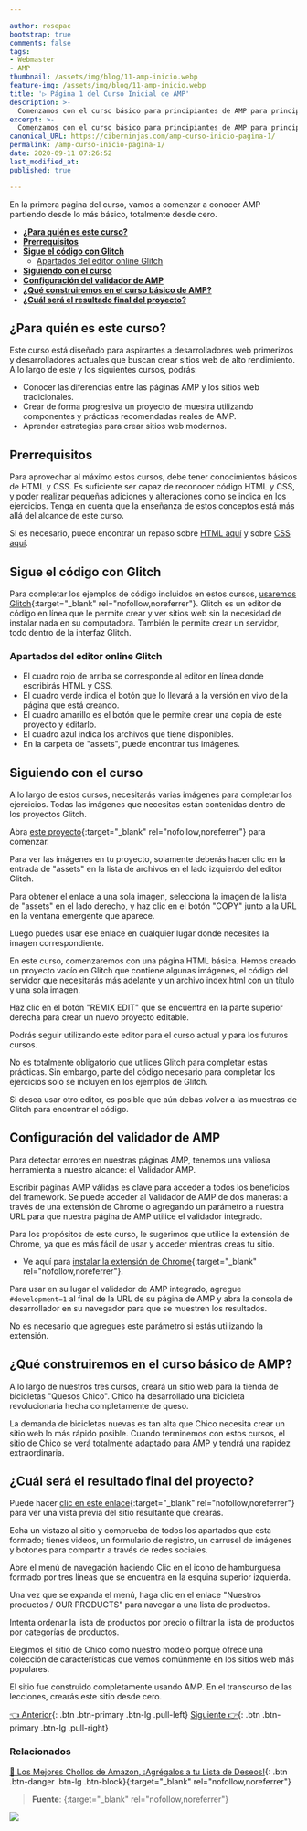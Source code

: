 ```yaml
---

author: rosepac
bootstrap: true
comments: false
tags:
- Webmaster
- AMP
thumbnail: /assets/img/blog/11-amp-inicio.webp
feature-img: /assets/img/blog/11-amp-inicio.webp
title: '▷ Página 1 del Curso Inicial de AMP'
description: >-
  Comenzamos con el curso básico para principiantes de AMP para principiantes.
excerpt: >-
  Comenzamos con el curso básico para principiantes de AMP para principiantes.
canonical_URL: https://ciberninjas.com/amp-curso-inicio-pagina-1/
permalink: /amp-curso-inicio-pagina-1/
date: 2020-09-11 07:26:52
last_modified_at: 
published: true

---
```


En la primera página del curso, vamos a comenzar a conocer AMP partiendo desde lo más básico, totalmente desde cero.

- [**¿Para quién es este curso?**](#para-quién-es-este-curso)
- [**Prerrequisitos**](#prerrequisitos)
- [**Sigue el código con Glitch**](#sigue-el-código-con-glitch)
  - [Apartados del editor online Glitch](#apartados-del-editor-online-glitch)
- [**Siguiendo con el curso**](#siguiendo-con-el-curso)
- [**Configuración del validador de AMP**](#configuración-del-validador-de-amp)
- [**¿Qué construiremos en el curso básico de AMP?**](#qué-construiremos-en-el-curso-básico-de-amp)
- [**¿Cuál será el resultado final del proyecto?**](#cuál-será-el-resultado-final-del-proyecto)

## **¿Para quién es este curso?**

Este curso está diseñado para aspirantes a desarrolladores web primerizos y desarrolladores actuales que buscan crear sitios web de alto rendimiento. A lo largo de este y los siguientes cursos, podrás:

- Conocer las diferencias entre las páginas AMP y los sitios web tradicionales.
- Crear de forma progresiva un proyecto de muestra utilizando componentes y prácticas recomendadas reales de AMP.
- Aprender estrategias para crear sitios web modernos.
<!-- https://amp.dev/es/documentation/courses/beginning-course/course-introduction/?format=websites&level=beginner -->

## **Prerrequisitos**

Para aprovechar al máximo estos cursos, debe tener conocimientos básicos de HTML y CSS. Es suficiente ser capaz de reconocer código HTML y CSS, y poder realizar pequeñas adiciones y alteraciones como se indica en los ejercicios. Tenga en cuenta que la enseñanza de estos conceptos está más allá del alcance de este curso.

Si es necesario, puede encontrar un repaso sobre [HTML aquí](https://ciberninjas.com/cursos-lenguajes-marcado/) y sobre [CSS aquí](https://ciberninjas.com/cursos-css-preprocesadores/).

## **Sigue el código con Glitch**

Para completar los ejemplos de código incluidos en estos cursos, [usaremos Glitch](https://glitch.com/){:target="_blank" rel="nofollow,noreferrer"}. Glitch es un editor de código en línea que le permite crear y ver sitios web sin la necesidad de instalar nada en su computadora. También le permite crear un servidor, todo dentro de la interfaz Glitch.

### Apartados del editor online Glitch

- El cuadro rojo de arriba se corresponde al editor en línea donde escribirás HTML y CSS.
- El cuadro verde indica el botón que lo llevará a la versión en vivo de la página que está creando.
- El cuadro amarillo es el botón que le permite crear una copia de este proyecto y editarlo.
- El cuadro azul indica los archivos que tiene disponibles.
- En la carpeta de "assets", puede encontrar tus imágenes.

## **Siguiendo con el curso**

A lo largo de estos cursos, necesitarás varias imágenes para completar los ejercicios. Todas las imágenes que necesitas están contenidas dentro de los proyectos Glitch.

Abra [este proyecto](https://glitch.com/edit/#!/nosy-leech){:target="_blank" rel="nofollow,noreferrer"} para comenzar.

Para ver las imágenes en tu proyecto, solamente deberás hacer clic en la entrada de "assets" en la lista de archivos en el lado izquierdo del editor Glitch.

Para obtener el enlace a una sola imagen, selecciona la imagen de la lista de "assets" en el lado derecho, y haz clic en el botón "COPY" junto a la URL en la ventana emergente que aparece.

Luego puedes usar ese enlace en cualquier lugar donde necesites la imagen correspondiente.

En este curso, comenzaremos con una página HTML básica. Hemos creado un proyecto vacío en Glitch que contiene algunas imágenes, el código del servidor que necesitarás más adelante y un archivo index.html con un título y una sola imagen.

Haz clic en el botón "REMIX EDIT" que se encuentra en la parte superior derecha para crear un nuevo proyecto editable.

Podrás seguir utilizando este editor para el curso actual y para los futuros cursos.

No es totalmente obligatorio que utilices Glitch para completar estas prácticas. Sin embargo, parte del código necesario para completar los ejercicios solo se incluyen en los ejemplos de Glitch.

Si desea usar otro editor, es posible que aún debas volver a las muestras de Glitch para encontrar el código.

## **Configuración del validador de AMP**

Para detectar errores en nuestras páginas AMP, tenemos una valiosa herramienta a nuestro alcance: el Validador AMP.

Escribir páginas AMP válidas es clave para acceder a todos los beneficios del framework. Se puede acceder al Validador de AMP de dos maneras: a través de una extensión de Chrome o agregando un parámetro a nuestra URL para que nuestra página de AMP utilice el validador integrado.

Para los propósitos de este curso, le sugerimos que utilice la extensión de Chrome, ya que es más fácil de usar y acceder mientras creas tu sitio.

- Ve aquí para [instalar la extensión de Chrome](https://chrome.google.com/webstore/detail/amp-validator/nmoffdblmcmgeicmolmhobpoocbbmknc/related?hl=en){:target="_blank" rel="nofollow,noreferrer"}.

Para usar en su lugar el validador de AMP integrado, agregue `#development=1` al final de la URL de su página de AMP y abra la consola de desarrollador en su navegador para que se muestren los resultados.

No es necesario que agregues este parámetro si estás utilizando la extensión.

## **¿Qué construiremos en el curso básico de AMP?**

A lo largo de nuestros tres cursos, creará un sitio web para la tienda de bicicletas "Quesos Chico". Chico ha desarrollado una bicicleta revolucionaria hecha completamente de queso.

La demanda de bicicletas nuevas es tan alta que Chico necesita crear un sitio web lo más rápido posible. Cuando terminemos con estos cursos, el sitio de Chico se verá totalmente adaptado para AMP y tendrá una rapidez extraordinaria.

## **¿Cuál será el resultado final del proyecto?**

Puede hacer [clic en este enlace](https://nice-consonant.glitch.me/){:target="_blank" rel="nofollow,noreferrer"} para ver una vista previa del sitio resultante que crearás.

Echa un vistazo al sitio y comprueba de todos los apartados que esta formado; tienes videos, un formulario de registro, un carrusel de imágenes y botones para compartir a través de redes sociales.

Abre el menú de navegación haciendo Clic en el icono de hamburguesa formado por tres líneas que se encuentra en la esquina superior izquierda.

Una vez que se expanda el menú, haga clic en el enlace "Nuestros productos / OUR PRODUCTS" para navegar a una lista de productos.

Intenta ordenar la lista de productos por precio o filtrar la lista de productos por categorías de productos.

Elegimos el sitio de Chico como nuestro modelo porque ofrece una colección de características que vemos comúnmente en los sitios web más populares.

El sitio fue construido completamente usando AMP. En el transcurso de las lecciones, crearás este sitio desde cero.

[👈 Anterior](/amp-curso-inicio/){: .btn .btn-primary .btn-lg .pull-left} [Siguiente 👉](/amp-curso-inicio-pagina-2/){: .btn .btn-primary .btn-lg .pull-right}

### **Relacionados** <!-- omit in toc -->

[🛒 Los Mejores Chollos de Amazon, ¡Agrégalos a tu Lista de Deseos!](/amazon/ "Los Mejores Chollos de Amazon, Ofertas Flash, Black Monday y Amazon Prime Day"){: .btn .btn-danger .btn-lg .btn-block}{:target="_blank" rel="nofollow,noreferrer"}

> **Fuente**: []( ""){:target="_blank" rel="nofollow,noreferrer"}

![](/assets/img/blog/ "")
<!-- https://es.wikipedia.org/wiki/Accelerated_Mobile_Pages -->